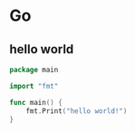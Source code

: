 # Go

## hello world

```go
package main

import "fmt"

func main() {
	fmt.Print("hello world!")
}
```

